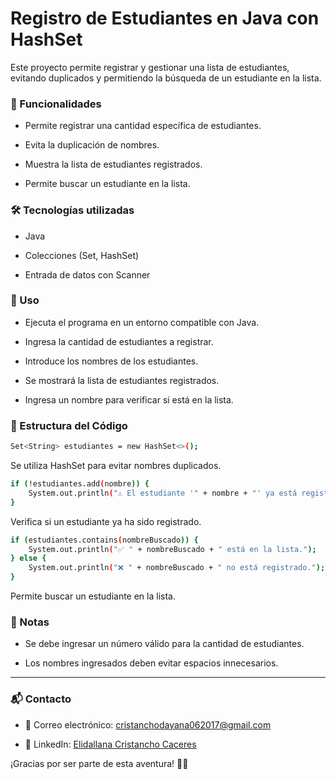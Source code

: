 # Registro de Estudiantes en Java con HashSet

Este proyecto permite registrar y gestionar una lista de estudiantes, evitando duplicados y permitiendo la búsqueda de un estudiante en la lista.

### 🚀 Funcionalidades

- Permite registrar una cantidad específica de estudiantes.

- Evita la duplicación de nombres.

- Muestra la lista de estudiantes registrados.

- Permite buscar un estudiante en la lista.

### 🛠 Tecnologías utilizadas

- Java

- Colecciones (Set, HashSet)

- Entrada de datos con Scanner

### 📌 Uso

- Ejecuta el programa en un entorno compatible con Java.

- Ingresa la cantidad de estudiantes a registrar.

- Introduce los nombres de los estudiantes.

- Se mostrará la lista de estudiantes registrados.

- Ingresa un nombre para verificar si está en la lista.

### 📂 Estructura del Código
````bash
Set<String> estudiantes = new HashSet<>();
````
Se utiliza HashSet para evitar nombres duplicados.
````bash
if (!estudiantes.add(nombre)) {
    System.out.println("⚠ El estudiante '" + nombre + "' ya está registrado.");
}
````
Verifica si un estudiante ya ha sido registrado.
````bash
if (estudiantes.contains(nombreBuscado)) {
    System.out.println("✅ " + nombreBuscado + " está en la lista.");
} else {
    System.out.println("❌ " + nombreBuscado + " no está registrado.");
}
````
Permite buscar un estudiante en la lista.

### 📝 Notas

- Se debe ingresar un número válido para la cantidad de estudiantes.

- Los nombres ingresados deben evitar espacios innecesarios.
____
### 📬 Contacto
- 📧 Correo electrónico: cristanchodayana062017@gmail.com

- 💼 LinkedIn: [Elidallana Cristancho Caceres](https://www.linkedin.com/in/elidallanacristancho/)

¡Gracias por ser parte de esta aventura! 🚀✨
